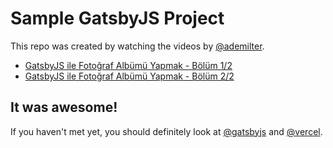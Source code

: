 # Sample GatsbyJS Project
This repo was created by watching the videos by [@ademilter](https://ademilter.com/).

- [GatsbyJS ile Fotoğraf Albümü Yapmak - Bölüm 1/2](https://www.youtube.com/watch?v=IydC3VFFjq8)
- [GatsbyJS ile Fotoğraf Albümü Yapmak - Bölüm 2/2](https://www.youtube.com/watch?v=D6XeTWo_ToA)

## It was awesome!
If you haven't met yet, you should definitely look at [@gatsbyjs](https://www.gatsbyjs.org/) and [@vercel](https://vercel.com/).